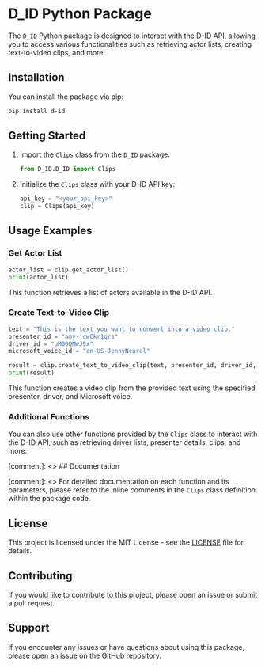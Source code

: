 # D_ID Python Package

The `D_ID` Python package is designed to interact with the D-ID API, allowing you to access various functionalities such as retrieving actor lists, creating text-to-video clips, and more.

## Installation

You can install the package via pip:

```bash
pip install d-id
```

## Getting Started

1. Import the `Clips` class from the `D_ID` package:

    ```python
    from D_ID.D_ID import Clips
    ```

2. Initialize the `Clips` class with your D-ID API key:

    ```python
    api_key = "<your_api_key>"
    clip = Clips(api_key)
    ```

## Usage Examples

### Get Actor List

```python
actor_list = clip.get_actor_list()
print(actor_list)
```

This function retrieves a list of actors available in the D-ID API.

### Create Text-to-Video Clip

```python
text = "This is the text you want to convert into a video clip."
presenter_id = "amy-jcwCkr1grs"
driver_id = "uM00QMwJ9x"
microsoft_voice_id = "en-US-JennyNeural"

result = clip.create_text_to_video_clip(text, presenter_id, driver_id, microsoft_voice_id)
print(result)
```

This function creates a video clip from the provided text using the specified presenter, driver, and Microsoft voice.

### Additional Functions

You can also use other functions provided by the `Clips` class to interact with the D-ID API, such as retrieving driver lists, presenter details, clips, and more.

[comment]: <> ## Documentation

[comment]: <> For detailed documentation on each function and its parameters, please refer to the inline comments in the `Clips` class definition within the package code.

## License

This project is licensed under the MIT License - see the [LICENSE](LICENSE) file for details.

## Contributing

If you would like to contribute to this project, please open an issue or submit a pull request.

## Support

If you encounter any issues or have questions about using this package, please [open an issue](https://github.com/Circuit-Minds/d-id/issues) on the GitHub repository.
